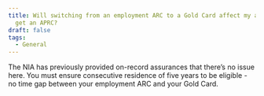 ```yaml
---
title: Will switching from an employment ARC to a Gold Card affect my ability to
  get an APRC?
draft: false
tags:
  - General
---
```

The NIA has previously provided on-record assurances that there’s no issue here. You must ensure consecutive residence of five years to be eligible - no time gap between your employment ARC and your Gold Card.
